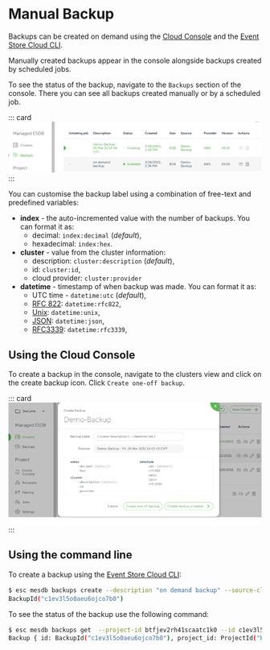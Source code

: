 # Manual Backup

Backups can be created on demand using the [Cloud Console](https://console.eventstore.cloud/) and the [Event Store Cloud CLI](https://github.com/EventStore/esc).


Manually created backups appear in the console alongside backups created by scheduled jobs.

To see the status of the backup, navigate to the `Backups` section of the console. There you can see all backups created manually or by a scheduled job.

::: card
![one off backup](./images/one_off_backup.png)
:::

You can customise the backup label using a combination of free-text and predefined variables:
- **index** - the auto-incremented value with the number of backups. You can format it as:
  - decimal: `index:decimal` (*default*),
  - hexadecimal: `index:hex`.
- **cluster** - value from the cluster information:
  - description: `cluster:description` (*default*),
  - id: `cluster:id`,
  - cloud provider: `cluster:provider`
- **datetime** - timestamp of when backup was made. You can format it as:
  - UTC time - `datetime:utc` (*default*),
  - [RFC 822](https://www.w3.org/Protocols/rfc822/#z28): `datetime:rfc822`,
  - [Unix](https://en.wikipedia.org/wiki/Unix_time): `datetime:unix`,
  - [JSON](https://en.m.wikipedia.org/wiki/ISO_8601): `datetime:json`,
  - [RFC3339](https://tools.ietf.org/html/rfc3339): `datetime:rfc3339`,

## Using the Cloud Console 

To create a backup in the console, navigate to the clusters view and click on the create backup icon. Click `Create one-off backup`. 

::: card
![take backup](./images/take_backup.png)
:::

## Using the command line

To create a backup using the [Event Store Cloud CLI](https://github.com/EventStore/esc):

``` bash
$ esc mesdb backups create --description "on demand backup" --source-cluster-id c1eut65o0aeu6ojco7a0 --project-id btfjev2rh41scaatc1k0
BackupId("c1ev3l5o0aeu6ojco7b0")
```

To see the status of the backup use the following command:
``` bash
$ esc mesdb backups get  --project-id btfjev2rh41scaatc1k0 --id c1ev3l5o0aeu6ojco7b0
Backup { id: BackupId("c1ev3l5o0aeu6ojco7b0"), project_id: ProjectId("btfjev2rh41scaatc1k0"), source_cluster_id: ClusterId("c1eut65o0aeu6ojco7a0"), source_cluster_description: "Demo-Backup", description: "on demand backup", size_gb: 8, provider: Aws, region: "eu-central-1", status: "available", created: "2021-03-26T14:38:12Z", linked_resource: None }
```
